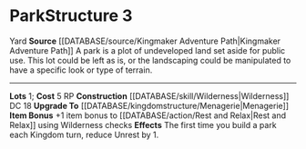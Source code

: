 ﻿---
cost: 5 RP
id: '46'
level: '3'
name: Park
rarity: Common
rus_type_level: null
source: '[[DATABASE/source/Kingmaker Adventure Path|Kingmaker Adventure Path]]'
trait:
- '[[DATABASE/trait/Yard|Yard]]'
type: Kingdom Structure

---
# Park<span class="item-type">Structure 3</span>

<span class="item-trait">Yard</span>
**Source** [[DATABASE/source/Kingmaker Adventure Path|Kingmaker Adventure Path]]
A park is a plot of undeveloped land set aside for public use. This lot could be left as is, or the landscaping could be manipulated to have a specific look or type of terrain.

---
**Lots** 1; **Cost** 5 RP
**Construction** [[DATABASE/skill/Wilderness|Wilderness]] DC 18
**Upgrade To** [[DATABASE/kingdomstructure/Menagerie|Menagerie]]
**Item Bonus** +1 item bonus to [[DATABASE/action/Rest and Relax|Rest and Relax]] using Wilderness checks
**Effects** The first time you build a park each Kingdom turn, reduce Unrest by 1.
